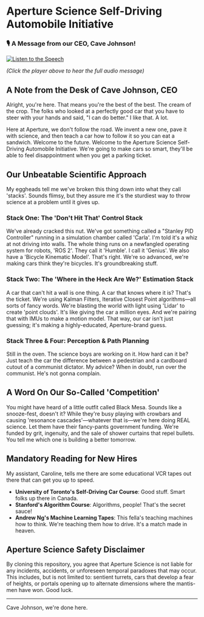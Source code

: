 # Aperture Science Self-Driving Automobile Initiative

### 🎙️ A Message from our CEO, Cave Johnson!

[![Listen to the Speech](httpsaxl-corp.github.io/Aperture-Science-Self-Driving-Automobile-Initiative/play-button.png)](https://github.com/axl-corp/Aperture-Science-Self-Driving-Automobile-Initiative/blob/main/ReadME.mp3)

*(Click the player above to hear the full audio message)*

## A Note from the Desk of Cave Johnson, CEO

Alright, you're here. That means you're the best of the best. The cream of the crop. The folks who looked at a perfectly good car that you have to steer with your hands and said, "I can do better." I like that. A lot.

Here at Aperture, we don't follow the road. We invent a new one, pave it with science, and then teach a car how to follow it so you can eat a sandwich. Welcome to the future. Welcome to the Aperture Science Self-Driving Automobile Initiative. We're going to make cars so smart, they'll be able to feel disappointment when you get a parking ticket.

## Our Unbeatable Scientific Approach

My eggheads tell me we've broken this thing down into what they call 'stacks'. Sounds flimsy, but they assure me it's the sturdiest way to throw science at a problem until it gives up.

### Stack One: The 'Don't Hit That' Control Stack

We've already cracked this nut. We've got something called a "Stanley PID Controller" running in a simulation chamber called 'Carla'. I'm told it's a whiz at not driving into walls. The whole thing runs on a newfangled operating system for robots, 'ROS 2'. They call it 'Humble'. I call it 'Genius'. We also have a 'Bicycle Kinematic Model'. That's right. We're so advanced, we're making cars think they're bicycles. It's groundbreaking stuff.

### Stack Two: The 'Where in the Heck Are We?' Estimation Stack

A car that can't hit a wall is one thing. A car that knows where it is? That's the ticket. We're using Kalman Filters, Iterative Closest Point algorithms—all sorts of fancy words. We're blasting the world with light using 'Lidar' to create 'point clouds'. It's like giving the car a million eyes. And we're pairing that with IMUs to make a motion model. That way, our car isn't just guessing; it's making a highly-educated, Aperture-brand guess.

### Stack Three & Four: Perception & Path Planning

Still in the oven. The science boys are working on it. How hard can it be? Just teach the car the difference between a pedestrian and a cardboard cutout of a communist dictator. My advice? When in doubt, run over the communist. He's not gonna complain.

## A Word On Our So-Called 'Competition'

You might have heard of a little outfit called Black Mesa. Sounds like a snooze-fest, doesn't it? While they're busy playing with crowbars and causing 'resonance cascades'—whatever that is—we're here doing REAL science. Let them have their fancy-pants government funding. We're funded by grit, ingenuity, and the sale of shower curtains that repel bullets. You tell me which one is building a better tomorrow.

## Mandatory Reading for New Hires

My assistant, Caroline, tells me there are some educational VCR tapes out there that can get you up to speed.

- **University of Toronto's Self-Driving Car Course**: Good stuff. Smart folks up there in Canada.
- **Stanford's Algorithm Course**: Algorithms, people! That's the secret sauce!
- **Andrew Ng's Machine Learning Tapes**: This fella's teaching machines how to think. We're teaching them how to drive. It's a match made in heaven.

## Aperture Science Safety Disclaimer

By cloning this repository, you agree that Aperture Science is not liable for any incidents, accidents, or unforeseen temporal paradoxes that may occur. This includes, but is not limited to: sentient turrets, cars that develop a fear of heights, or portals opening up to alternate dimensions where the mantis-men have won. Good luck.

---

Cave Johnson, we're done here.

